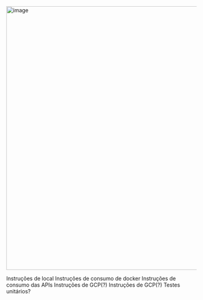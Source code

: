 <img width="696" alt="image" src="https://user-images.githubusercontent.com/6106197/227732319-18959d8e-3cb9-412e-8442-79a81b3c6625.png">

Instruções de local
Instruções de consumo de docker
Instruções de consumo das APIs
Instruções de GCP(?)
Instruções de GCP(?)
Testes unitários?

